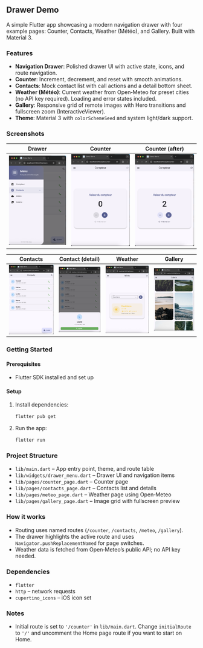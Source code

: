 ## Drawer Demo

A simple Flutter app showcasing a modern navigation drawer with four example pages: Counter, Contacts, Weather (Météo), and Gallery. Built with Material 3.

### Features

- **Navigation Drawer**: Polished drawer UI with active state, icons, and route navigation.
- **Counter**: Increment, decrement, and reset with smooth animations.
- **Contacts**: Mock contact list with call actions and a detail bottom sheet.
- **Weather (Météo)**: Current weather from Open‑Meteo for preset cities (no API key required). Loading and error states included.
- **Gallery**: Responsive grid of remote images with Hero transitions and fullscreen zoom (InteractiveViewer).
- **Theme**: Material 3 with `colorSchemeSeed` and system light/dark support.

### Screenshots

| Drawer | Counter | Counter (after) |
|---|---|---|
| ![Drawer](screens/drawer.png) | ![Counter 0](screens/counter0.png) | ![Counter 1](screens/counter1.png) |

| Contacts | Contact (detail) | Weather | Gallery |
|---|---|---|---|
| ![Contacts](screens/contact1.png) | ![Contacts 2](screens/contact2.png) | ![Weather](screens/weather.png) | ![Gallery](screens/gallary.png) |


### Getting Started

#### Prerequisites
- Flutter SDK installed and set up

#### Setup
1. Install dependencies:
   ```bash
   flutter pub get
   ```
2. Run the app:
   ```bash
   flutter run
   ```

### Project Structure

- `lib/main.dart` – App entry point, theme, and route table
- `lib/widgets/drawer_menu.dart` – Drawer UI and navigation items
- `lib/pages/counter_page.dart` – Counter page
- `lib/pages/contacts_page.dart` – Contacts list and details
- `lib/pages/meteo_page.dart` – Weather page using Open‑Meteo
- `lib/pages/gallery_page.dart` – Image grid with fullscreen preview

### How it works

- Routing uses named routes (`/counter`, `/contacts`, `/meteo`, `/gallery`).
- The drawer highlights the active route and uses `Navigator.pushReplacementNamed` for page switches.
- Weather data is fetched from Open‑Meteo’s public API; no API key needed.

### Dependencies

- `flutter`
- `http` – network requests
- `cupertino_icons` – iOS icon set

### Notes

- Initial route is set to `'/counter'` in `lib/main.dart`. Change `initialRoute` to `'/'` and uncomment the Home page route if you want to start on Home.

